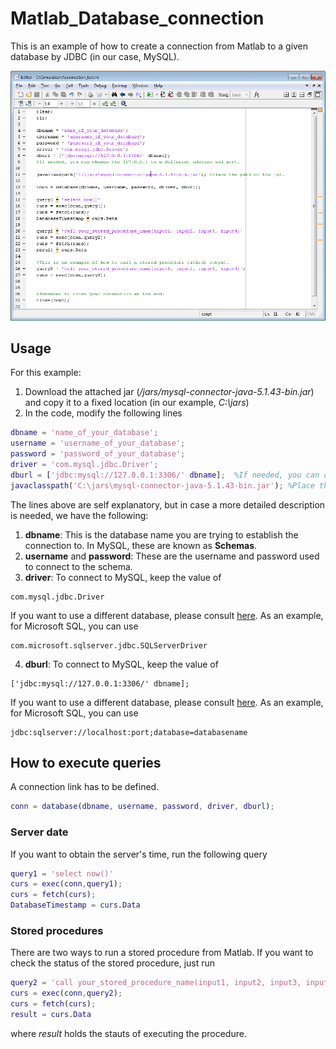 # Matlab_Database_connection

This is an example of how to create a connection from Matlab to a given database by JDBC (in our case, MySQL).

![demo2](/images/matlab_database.gif?raw=true)

## Usage

For this example:
1. Download the attached jar (*/jars/mysql-connector-java-5.1.43-bin.jar*) and copy it to a fixed location (in our example, *C:\jars*)
2. In the code, modify the following lines
```matlab
dbname = 'name_of_your_database';
username = 'username_of_your_database';
password = 'password_of_your_database';
driver = 'com.mysql.jdbc.Driver';
dburl = ['jdbc:mysql://127.0.0.1:3306/' dbname];  %If needed, you can change the 127.0.0.1 to a different address and port.
javaclasspath('C:\jars\mysql-connector-java-5.1.43-bin.jar'); %Place the path of the jar.
```
The lines above are self explanatory, but in case a more detailed description is needed, we have the following:
1. **dbname**: This is the database name you are trying to establish the connection to. In MySQL, these are known as **Schemas**.
2. **username** and **password**: These are the username and password used to connect to the schema.
3. **driver**: To connect to MySQL, keep the value of 
```
com.mysql.jdbc.Driver
```
If you want to use a different database, please consult [here](https://www.mathworks.com/help/database/ug/database.html?requestedDomain=www.mathworks.com). As an example, for Microsoft SQL, you can use
```
com.microsoft.sqlserver.jdbc.SQLServerDriver
```
4. **dburl**: To connect to MySQL, keep the value of 
```
['jdbc:mysql://127.0.0.1:3306/' dbname];
```
If you want to use a different database, please consult [here](https://www.mathworks.com/help/database/ug/database.html?requestedDomain=www.mathworks.com). As an example, for Microsoft SQL, you can use
```
jdbc:sqlserver://localhost:port;database=databasename
```

## How to execute queries

A connection link has to be defined.
```matlab
conn = database(dbname, username, password, driver, dburl);
```

### Server date

If you want to obtain the server's time, run the following query
```matlab
query1 = 'select now()'
curs = exec(conn,query1);
curs = fetch(curs);
DatabaseTimestamp = curs.Data
```

### Stored procedures

There are two ways to run a stored procedure from Matlab. If you want to check the status of the stored procedure, just run
```matlab
query2 = 'call your_stored_procedure_name(input1, input2, input3, input4)'
curs = exec(conn,query2);
curs = fetch(curs);
result = curs.Data
```
where *result* holds the stauts of executing the procedure.